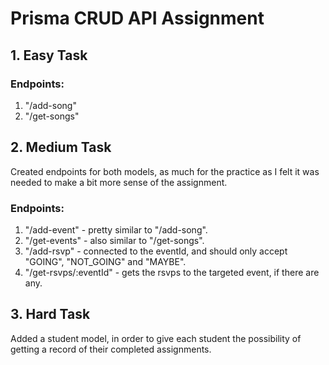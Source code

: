 # Prisma CRUD API Assignment

## 1. Easy Task
### Endpoints:
1. "/add-song"
2. "/get-songs"

## 2. Medium Task
Created endpoints for both models, as much for the practice as I felt it was needed to make a bit more sense of the assignment.

### Endpoints:
1. "/add-event" - pretty similar to "/add-song".
2. "/get-events" - also similar to "/get-songs".
3. "/add-rsvp" - connected to the eventId, and should only accept "GOING", "NOT_GOING" and "MAYBE".
4. "/get-rsvps/:eventId" - gets the rsvps to the targeted event, if there are any.

## 3. Hard Task
Added a student model, in order to give each student the possibility of getting a record of their completed assignments.

